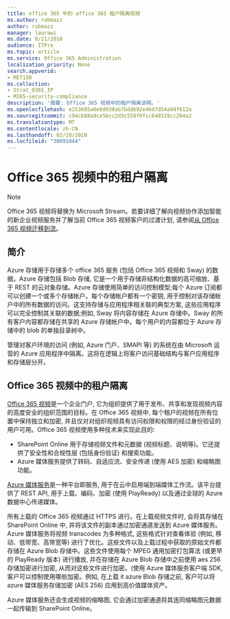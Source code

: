 ```yaml
---
title: office 365 中的 office 365 租户隔离视频
ms.author: robmazz
author: robmazz
manager: laurawi
ms.date: 8/21/2018
audience: ITPro
ms.topic: article
ms.service: Office 365 Administration
localization_priority: None
search.appverid:
- MET150
ms.collection:
- Strat_O365_IP
- M365-security-compliance
description: '摘要: Office 365 视频中的租户隔离说明。'
ms.openlocfilehash: e153605a0e8d938ab7bddb92e46d7d54a94f612a
ms.sourcegitcommit: c94cb88a9ce5bcc2d3c558f0fcc648519cc264a2
ms.translationtype: MT
ms.contentlocale: zh-CN
ms.lasthandoff: 02/20/2019
ms.locfileid: "30091044"
---
```

# <a name="tenant-isolation-in-office-365-video"></a>Office 365 视频中的租户隔离

> [!NOTE]
> Office 365 视频将替换为 Microsoft Stream。若要详细了解向视频协作添加智能的新企业视频服务并了解当前 Office 365 视频客户的过渡计划, 请参阅[从 Office 365 视频迁移到流](https://docs.microsoft.com/stream/)。

## <a name="introduction"></a>简介
Azure 存储用于存储多个 office 365 服务 (包括 Office 365 视频和 Sway) 的数据。Azure 存储包括 Blob 存储, 它是一个用于存储非结构化数据的高可缩放、基于 REST 的云对象存储。Azure 存储使用简单的访问控制模型;每个 Azure 订阅都可以创建一个或多个存储帐户。每个存储帐户都有一个密钥, 用于控制对该存储帐户中的所有数据的访问。这支持存储与应用程序相关联的典型方案, 这些应用程序可以完全控制其关联的数据;例如, Sway 将内容存储在 Azure 存储中。Sway 的所有客户内容都存储在共享的 Azure 存储帐户中。每个用户的内容都位于 Azure 存储中的 blob 的单独目录树中。

管理对客户环境的访问 (例如, Azure 门户、SMAPI 等) 的系统在由 Microsoft 运营的 Azure 应用程序中隔离。这将在逻辑上将客户访问基础结构与客户应用程序和存储层分开。

## <a name="tenant-isolation-in-office-365-video"></a>Office 365 视频中的租户隔离
[Office 365 视频](https://support.office.com/article/Meet-Office-365-Video-ca1cc1a9-a615-46e1-b6a3-40dbd99939a6)是一个企业门户, 它为组织提供了用于发布、共享和发现视频内容的高度安全的组织范围的目标。在 Office 365 视频中, 每个租户的视频在所有位置中保持独立和加密, 并且仅对对组织视频具有访问权限和权限的经过身份验证的用户可用。Office 365 视频使用多种技术来实现此目的:
- SharePoint Online 用于存储视频文件和元数据 (视频标题、说明等)。它还提供了安全性和合规性层 (包括身份验证) 和搜索功能。
- Azure 媒体服务提供了转码、自适应流、安全传递 (使用 AES 加密) 和缩略图功能。

[Azure 媒体服务](https://azure.microsoft.com/services/media-services/)是一种平台即服务, 用于在云中启用端到端媒体工作流。该平台提供了 REST API, 用于上载、编码、加密 (使用 PlayReady) 以及通过全球的 Azure 数据中心传递媒体。

所有上载的 Office 365 视频通过 HTTPS 进行。在上载视频文件时, 会将其存储在 SharePoint Online 中, 并将该文件的副本通过加密通道发送到 Azure 媒体服务。Azure 媒体服务将视频 transcodes 为多种格式, 这些格式针对查看体验 (例如, 移动、低带宽、高带宽等) 进行了优化。这些文件以及上载过程中获取的原始文件都存储在 Azure Blob 存储中。这些文件使用每个 MPEG 通用加密打包算法 (或更早的 PlayReady 版本) 进行播放, 并在存储在 Azure Blob 存储中之前使用 aes 256 存储加密进行加密, 从而对这些文件进行加密。(使用 Azure 媒体服务客户端 SDK, 客户可以控制使用哪些加密。例如, 在上载 it azure Blob 存储之前, 客户可以将 azure 媒体服务存储加密 (AES 256) 应用到高价值媒体资产。

Azure 媒体服务还会生成视频的缩略图, 它会通过加密通道将其连同缩略图元数据一起传输到 SharePoint Online。
